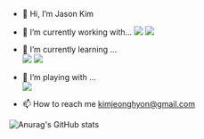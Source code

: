 - 👋 Hi, I’m Jason Kim
- 🌱 I’m currently working with...
<a href="https://www.langchain.com/" target="_blank"><img src="https://img.shields.io/badge/LangChain-1C3C3C?style=flat-square&logo=langchain&logoColor=white"/></a>
<a href="https://www.langchain.com/langgraph" target="_blank"><img src="https://img.shields.io/badge/LangGraph-1C3C3C?style=flat-square&logo=langgraph&logoColor=white"/></a>


- 👀 I’m currently learning ...   
<a href="https://aws.amazon.com/" target="_blank"><img src="https://img.shields.io/badge/Amazon AWS-232F3E?style=flat-square&logo=amazonaws&logoColor=white"/></a>
<a href="https://cloud.google.com/" target="_blank"><img src="https://img.shields.io/badge/Google Cloud-4285F4?style=flat-square&logo=amazonaws&logoColor=white"/></a>

- 💞️ I’m playing with ...   
<a href="https://www.perplexity.ai/" target="_blank"><img src="https://img.shields.io/badge/Perplexity-1FB8CD?style=flat-square&logo=Kaggle&logoColor=white"/></a>
 
- 📫 How to reach me kimjeonghyon@gmail.com   


<!---
kimjeonghyon/kimjeonghyon is a ✨ special ✨ repository because its `README.md` (this file) appears on your GitHub profile.
You can click the Preview link to take a look at your changes.
--->


![Anurag's GitHub stats](https://github-readme-stats.vercel.app/api?username=kimjeonghyon&theme=default&show_icons=true)
